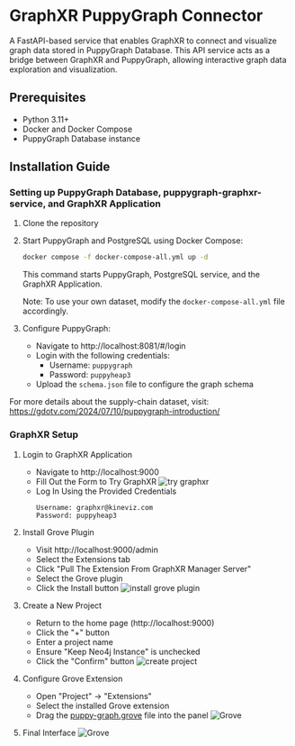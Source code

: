 # GraphXR PuppyGraph Connector
A FastAPI-based service that enables GraphXR to connect and visualize graph data stored in PuppyGraph Database. This API service acts as a bridge between GraphXR and PuppyGraph, allowing interactive graph data exploration and visualization.

## Prerequisites

- Python 3.11+
- Docker and Docker Compose
- PuppyGraph Database instance

## Installation Guide

### Setting up PuppyGraph Database, puppygraph-graphxr-service, and GraphXR Application

1. Clone the repository

2. Start PuppyGraph and PostgreSQL using Docker Compose:
   ```bash
   docker compose -f docker-compose-all.yml up -d
   ```
   This command starts PuppyGraph, PostgreSQL service, and the GraphXR Application.

   Note: To use your own dataset, modify the `docker-compose-all.yml` file accordingly.

3. Configure PuppyGraph:
   - Navigate to http://localhost:8081/#/login
   - Login with the following credentials:
     - Username: `puppygraph`
     - Password: `puppyheap3`
   - Upload the `schema.json` file to configure the graph schema

For more details about the supply-chain dataset, visit: https://gdotv.com/2024/07/10/puppygraph-introduction/

### GraphXR Setup

1. Login to GraphXR Application
   - Navigate to http://localhost:9000
   - Fill Out the Form to Try GraphXR 
      ![try graphxr](https://raw.githubusercontent.com/Kineviz/puppygraph-graphxr-api/refs/heads/main/images/try_graphxr.jpg)
   - Log In Using the Provided Credentials
     ```
     Username: graphxr@kineviz.com
     Password: puppyheap3
     ```

2. Install Grove Plugin
   - Visit http://localhost:9000/admin
   - Select the Extensions tab
   - Click "Pull The Extension From GraphXR Manager Server"
   - Select the Grove plugin
   - Click the Install button
   ![install grove plugin](https://raw.githubusercontent.com/Kineviz/puppygraph-graphxr-api/refs/heads/main/images/install_grove_plugin.jpg)

3. Create a New Project
   - Return to the home page (http://localhost:9000)
   - Click the "+" button
   - Enter a project name
   - Ensure "Keep Neo4j Instance" is unchecked
   - Click the "Confirm" button
   ![create project](https://raw.githubusercontent.com/Kineviz/puppygraph-graphxr-api/refs/heads/main/images/project_new.jpg)

4. Configure Grove Extension
   - Open "Project" → "Extensions"
   - Select the installed Grove extension
   - Drag the [puppy-graph.grove](https://raw.githubusercontent.com/Kineviz/puppygraph-graphxr-api/main/puppy-graph.grove) file into the panel
   ![Grove](https://raw.githubusercontent.com/Kineviz/puppygraph-graphxr-api/main/images/grove_plugin_panel.jpg)

5. Final Interface
   ![Grove](https://raw.githubusercontent.com/Kineviz/puppygraph-graphxr-api/main/images/grove.jpg)
